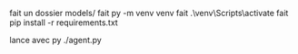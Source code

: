 fait un dossier models/
fait py -m venv venv
fait .\venv\Scripts\activate
fait pip install -r requirements.txt

lance avec py ./agent.py